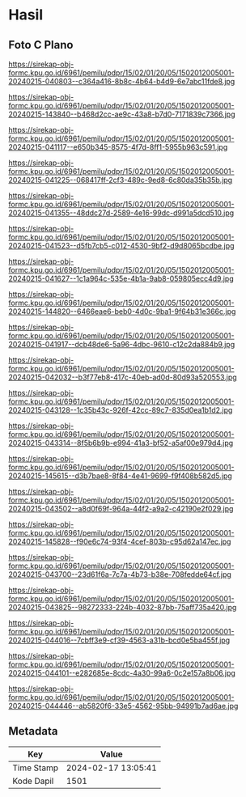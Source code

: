 # Hasil

## Foto C Plano

https://sirekap-obj-formc.kpu.go.id/6961/pemilu/pdpr/15/02/01/20/05/1502012005001-20240215-040803--c364a416-8b8c-4b64-b4d9-6e7abc11fde8.jpg

https://sirekap-obj-formc.kpu.go.id/6961/pemilu/pdpr/15/02/01/20/05/1502012005001-20240215-143840--b468d2cc-ae9c-43a8-b7d0-7171839c7366.jpg

https://sirekap-obj-formc.kpu.go.id/6961/pemilu/pdpr/15/02/01/20/05/1502012005001-20240215-041117--e650b345-8575-4f7d-8ff1-5955b963c591.jpg

https://sirekap-obj-formc.kpu.go.id/6961/pemilu/pdpr/15/02/01/20/05/1502012005001-20240215-041225--068417ff-2cf3-489c-9ed8-6c80da35b35b.jpg

https://sirekap-obj-formc.kpu.go.id/6961/pemilu/pdpr/15/02/01/20/05/1502012005001-20240215-041355--48ddc27d-2589-4e16-99dc-d991a5dcd510.jpg

https://sirekap-obj-formc.kpu.go.id/6961/pemilu/pdpr/15/02/01/20/05/1502012005001-20240215-041523--d5fb7cb5-c012-4530-9bf2-d9d8065bcdbe.jpg

https://sirekap-obj-formc.kpu.go.id/6961/pemilu/pdpr/15/02/01/20/05/1502012005001-20240215-041627--1c1a964c-535e-4b1a-9ab8-059805ecc4d9.jpg

https://sirekap-obj-formc.kpu.go.id/6961/pemilu/pdpr/15/02/01/20/05/1502012005001-20240215-144820--6466eae6-beb0-4d0c-9ba1-9f64b31e366c.jpg

https://sirekap-obj-formc.kpu.go.id/6961/pemilu/pdpr/15/02/01/20/05/1502012005001-20240215-041917--dcb48de6-5a96-4dbc-9610-c12c2da884b9.jpg

https://sirekap-obj-formc.kpu.go.id/6961/pemilu/pdpr/15/02/01/20/05/1502012005001-20240215-042032--b3f77eb8-417c-40eb-ad0d-80d93a520553.jpg

https://sirekap-obj-formc.kpu.go.id/6961/pemilu/pdpr/15/02/01/20/05/1502012005001-20240215-043128--1c35b43c-926f-42cc-89c7-835d0ea1b1d2.jpg

https://sirekap-obj-formc.kpu.go.id/6961/pemilu/pdpr/15/02/01/20/05/1502012005001-20240215-043314--8f5b6b9b-e994-41a3-bf52-a5af00e979d4.jpg

https://sirekap-obj-formc.kpu.go.id/6961/pemilu/pdpr/15/02/01/20/05/1502012005001-20240215-145615--d3b7bae8-8f84-4e41-9699-f9f408b582d5.jpg

https://sirekap-obj-formc.kpu.go.id/6961/pemilu/pdpr/15/02/01/20/05/1502012005001-20240215-043502--a8d0f69f-964a-44f2-a9a2-c42190e2f029.jpg

https://sirekap-obj-formc.kpu.go.id/6961/pemilu/pdpr/15/02/01/20/05/1502012005001-20240215-145828--f90e6c74-93f4-4cef-803b-c95d62a147ec.jpg

https://sirekap-obj-formc.kpu.go.id/6961/pemilu/pdpr/15/02/01/20/05/1502012005001-20240215-043700--23d61f6a-7c7a-4b73-b38e-708fedde64cf.jpg

https://sirekap-obj-formc.kpu.go.id/6961/pemilu/pdpr/15/02/01/20/05/1502012005001-20240215-043825--98272333-224b-4032-87bb-75aff735a420.jpg

https://sirekap-obj-formc.kpu.go.id/6961/pemilu/pdpr/15/02/01/20/05/1502012005001-20240215-044016--7cbff3e9-cf39-4563-a31b-bcd0e5ba455f.jpg

https://sirekap-obj-formc.kpu.go.id/6961/pemilu/pdpr/15/02/01/20/05/1502012005001-20240215-044101--e282685e-8cdc-4a30-99a6-0c2e157a8b06.jpg

https://sirekap-obj-formc.kpu.go.id/6961/pemilu/pdpr/15/02/01/20/05/1502012005001-20240215-044446--ab5820f6-33e5-4562-95bb-94991b7ad6ae.jpg


## Metadata

| Key        | Value               |
| ---------- | ------------------- |
| Time Stamp | 2024-02-17 13:05:41 |
| Kode Dapil | 1501                |



